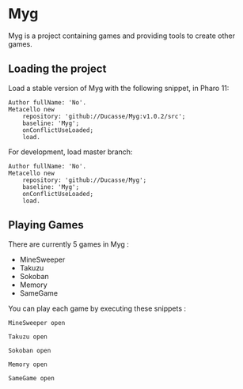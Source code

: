 # Myg

Myg is a project containing games and providing tools to create other games.

## Loading the project 

Load a stable version of Myg with the following snippet, in Pharo 11:

```Smalltalk
Author fullName: 'No'.
Metacello new
	repository: 'github://Ducasse/Myg:v1.0.2/src';
	baseline: 'Myg';
	onConflictUseLoaded;
	load.
```

For development, load master branch:

```Smalltalk
Author fullName: 'No'.
Metacello new
	repository: 'github://Ducasse/Myg';
	baseline: 'Myg';
	onConflictUseLoaded;
	load.
```


## Playing Games

There are currently 5 games in Myg :

- MineSweeper
- Takuzu
- Sokoban
- Memory
- SameGame

You can play each game by executing these snippets :

```Smalltalk
MineSweeper open
```
```Smalltalk
Takuzu open
```
```Smalltalk
Sokoban open
```
```Smalltalk
Memory open
```
```Smalltalk
SameGame open
```

